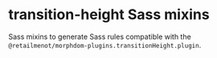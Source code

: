 # transition-height Sass mixins

Sass mixins to generate Sass rules compatible with the `@retailmenot/morphdom-plugins.transitionHeight.plugin`.
